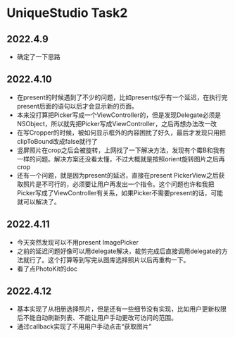 # UniqueStudio Task2

## 2022.4.9
 * 确定了一下思路

## 2022.4.10
 * 在present的时候遇到了不少的问题，比如present似乎有一个延迟，在执行完present后面的语句以后才会显示新的页面。
 * 本来没打算把Picker写成一个ViewController的，但是发现Delegate必须是NSObject，所以就先把Picker写成ViewController，之后再想办法改一改
 * 在写Cropper的时候，被如何显示框外的内容困扰了好久，最后才发现只用把clipToBound改成false就行了
 * 竖屏照片在crop之后会被旋转，上网找了一下解决方法，发现有个霉B和我有一样的问题。解决方案还没看太懂，不过大概就是按照orient旋转图片之后再crop
 * 还有一个问题，就是因为present的延迟，直接在present PickerView之后获取照片是不可行的，必须要让用户再发出一个指令。这个问题也许和我把Picker写成了ViewController有关系，如果Picker不需要present的话，可能就可以解决了。

## 2022.4.11
 * 今天突然发现可以不用present ImagePicker
 * 之前的延迟问题好像可以用delegate解决，裁剪完成后直接调用delegate的方法就行了。这个打算等到写完从图库选择照片以后再重构一下。
 * 看了点PhotoKit的doc

## 2022.4.12
 * 基本实现了从相册选择照片，但是还有一些细节没有实现，比如用户更新权限后不能自动刷新列表、不能让用户手动更改可访问的范围。
 * 通过callback实现了不用用户手动点击“获取图片”
